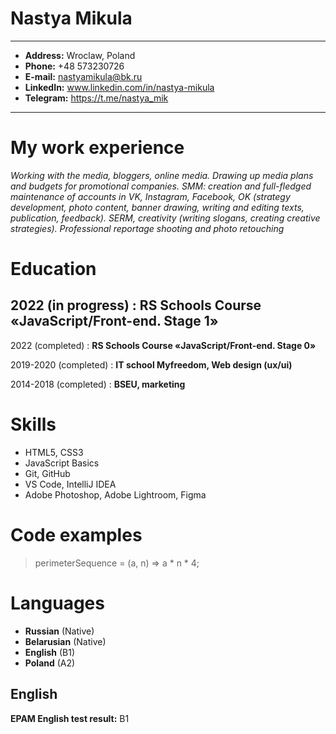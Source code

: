 Nastya Mikula
============

-------------------     ----------------------------
* **Address:** Wroclaw, Poland
* **Phone:** +48 573230726
* **E-mail:** nastyamikula@bk.ru
* **LinkedIn:** www.linkedin.com/in/nastya-mikula
* **Telegram:** https://t.me/nastya_mik
-------------------     ----------------------------


My work experience
============

_Working with the media, bloggers, online media. Drawing up media plans and budgets for promotional companies.
SMM: creation and full-fledged maintenance of accounts in VK, Instagram, Facebook, OK (strategy development, photo content, banner drawing, writing and editing texts, publication, feedback).
SERM, creativity (writing slogans, creating creative strategies).
Professional reportage shooting and photo retouching_

Education
============
2022 (in progress)
:   **RS Schools Course «JavaScript/Front-end. Stage 1»**
------------------- 

2022 (completed)
:   **RS Schools Course «JavaScript/Front-end. Stage 0»**

2019-2020 (completed)
:   **IT school Myfreedom, Web design (ux/ui)**

2014-2018 (completed)
:   **BSEU, marketing**

Skills
============

* HTML5, CSS3
* JavaScript Basics
* Git, GitHub
* VS Code, IntelliJ IDEA
* Adobe Photoshop, Adobe Lightroom, Figma

Code examples
============

> perimeterSequence = (a, n)  => a * n * 4;

Languages
============
* **Russian** (Native)
* **Belarusian** (Native)
* **English** (B1)
* **Poland** (A2)

English
------------------- 
**EPAM English test result:** B1
